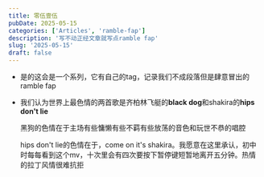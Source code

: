 ```yaml
---
title: 零伍壹伍
pubDate: 2025-05-15
categories: ['Articles', 'ramble-fap']
description: '写不动正经文章就写点ramble fap'
slug: '2025-05-15'
draft: false
---
```


- 是的这会是一个系列，它有自己的tag，记录我们不成段落但是肆意冒出的ramble fap

- 我们认为世界上最色情的两首歌是齐柏林飞艇的**black dog**和shakira的**hips don't lie**

  黑狗的色情在于主场有些慵懒有些不羁有些放荡的音色和玩世不恭的唱腔
  
  hips don't lie的色情在于，come on it's shakira。我愿意在这里承认，初中时每每看到这个mv，十次里会有四次要按下暂停键短暂地离开五分钟。热情的拉丁风情很难抗拒

